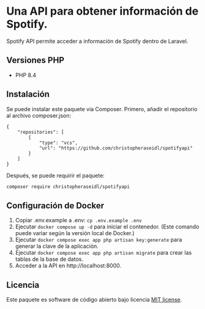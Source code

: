 # Una API para obtener información de Spotify.

Spotify API permite acceder a información de Spotify dentro de Laravel.

## Versiones PHP

- PHP 8.4

## Instalación

Se puede instalar este paquete via Composer. Primero, añadir el repositorio al archivo composer.json:
```
{
    "repositories": [
        {
            "type": "vcs",
            "url": "https://github.com/christopheraseidl/spotifyapi"
        }
    ]
}
```

Después, se puede requirir el paquete:
```bash
composer require christopheraseidl/spotifyapi
```

## Configuración de Docker

1. Copiar .env.example a .env: `cp .env.example .env`
2. Ejecutar `docker compose up -d` para iniciar el contenedor. (Este comando puede variar según la versión local de Docker.)
3. Ejecutar `docker compose exec app php artisan key:generate` para generar la clave de la aplicación.
4. Ejecutar `docker compose exec app php artisan migrate` para crear las tablas de la base de datos.
5. Acceder a la API en http://localhost:8000.

## Licencia

Este paquete es software de código abierto bajo licencia [MIT license](https://opensource.org/licenses/MIT).
